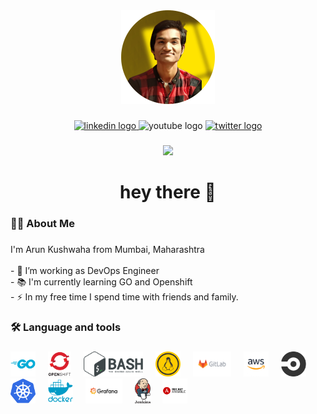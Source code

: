 <div align="center">
  <img height="150" src="profile-pic.png"  />
</div>

###

<div align="center">
  <a href="www.linkedin.com/in/arunkushwaha12"> <img src="https://img.shields.io/static/v1?message=LinkedIn&logo=linkedin&label=&color=0077B5&logoColor=white&labelColor=&style=for-the-badge" height="25" alt="linkedin logo"  /> </a>
  <img src="https://img.shields.io/static/v1?message=Youtube&logo=youtube&label=&color=FF0000&logoColor=white&labelColor=&style=for-the-badge" height="25" alt="youtube logo"  />
  <a href="https://twitter.com/Arunkush2786"> <img src="https://img.shields.io/static/v1?message=Twitter&logo=twitter&label=&color=1DA1F2&logoColor=white&labelColor=&style=for-the-badge" height="25" alt="twitter logo"  /> </a>
</div>

###

<div align="center">
  <img src="https://visitor-badge.laobi.icu/badge?page_id=maurodesouza.maurodesouza&"  />
</div>

###

<h1 align="center">hey there 👋</h1>

###

<h3 align="left">👩‍💻  About Me</h3>

###

<p align="left">I'm Arun Kushwaha from Mumbai, Maharashtra <br><br>- 🔭 I’m working as DevOps Engineer<br>- 📚 I'm currently learning GO and Openshift<br>- ⚡ In my free time I spend time with friends and family. </p>

###

<h3 align="left">🛠 Language and tools</h3>

###

<div align="left">
  <img src="go-logosvg.svg" height="40" alt="go logo"  />
  <img width="12" />
  <img src="Openshift.svg" height="40" alt="Openshift logo"  />
  <img width="12" />
  <img src="bash-logo.png" height="40" alt="Bash logo"  />
  <img width="12" />
  <img src="linux.png" height="40" alt="linux logo"  />
  <img width="12" />
  <img src="GitLab.svg" height="40" alt="Gitlab logo"  />
  <img width="12" />
  <img src="aws.png" height="40" alt="AWS logo"  />
  <img width="12" />
  <img src="circleci-plain.svg" height="40" alt="circleci logo"  />
  <img width="12" />
  <img src="kubernetes-plain.svg" height="40" alt="kubernetes logo"  />
  <img width="12" />
  <img src="docker.svg" height="40" alt="docker logo"  />
  <img width="12" />
  <img src="Grafana.png" height="40" alt="Grafana logo"  />
  <img width="12" />
  <img src="jenkins.svg" height="40" alt="Jenkins logo"  />
  <img width="12" />
  <img src="ansible.svg" height="40" alt="Ansible logo"  />  
</div>

###
<!--
<h3 align="left">🔥   My Stats :</h3>

###

<div align="center">
  <img src="https://streak-stats.demolab.com?user=maurodesouza&locale=en&mode=daily&theme=dark&hide_border=false&border_radius=5&order=3" height="220" alt="streak graph"  />
</div>

###
-->
